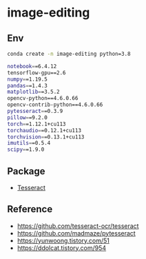 # image-editing

## Env

```bash
conda create -n image-editing python=3.8
```

```bash
notebook==6.4.12
tensorflow-gpu==2.6
numpy==1.19.5
pandas==1.4.3
matplotlib==3.5.2
opencv-python==4.6.0.66
opencv-contrib-python==4.6.0.66
pytesseract==0.3.9
pillow==9.2.0
torch==1.12.1+cu113
torchaudio==0.12.1+cu113
torchvision==0.13.1+cu113
imutils==0.5.4
scipy==1.9.0
```

## Package

- [Tesseract](https://github.com/UB-Mannheim/tesseract/wiki)

## Reference

- https://github.com/tesseract-ocr/tesseract
- https://github.com/madmaze/pytesseract
- https://yunwoong.tistory.com/51
- https://ddolcat.tistory.com/954
